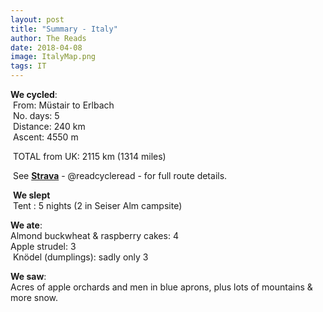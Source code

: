 ```yaml
---
layout: post
title: "Summary - Italy"
author: The Reads
date: 2018-04-08
image: ItalyMap.png
tags: IT
---
```


**We cycled**:  
  From: Müstair to Erlbach  
  No. days: 5  
  Distance: 240 km  
  Ascent: 4550 m  
  
  TOTAL from UK: 2115 km (1314 miles)  
  
   See [**Strava**](https://www.strava.com/athletes/readcycleread) - @readcycleread - for full route details.  
   
  
  **We slept**  
  Tent : 5 nights (2 in Seiser Alm campsite) 
  
  **We ate**:  
  Almond buckwheat & raspberry cakes: 4  
  Apple strudel: 3  
  Knödel (dumplings): sadly only 3  
  
  **We saw**:  
  Acres of apple orchards and men in blue aprons, plus lots of mountains & more snow.   
